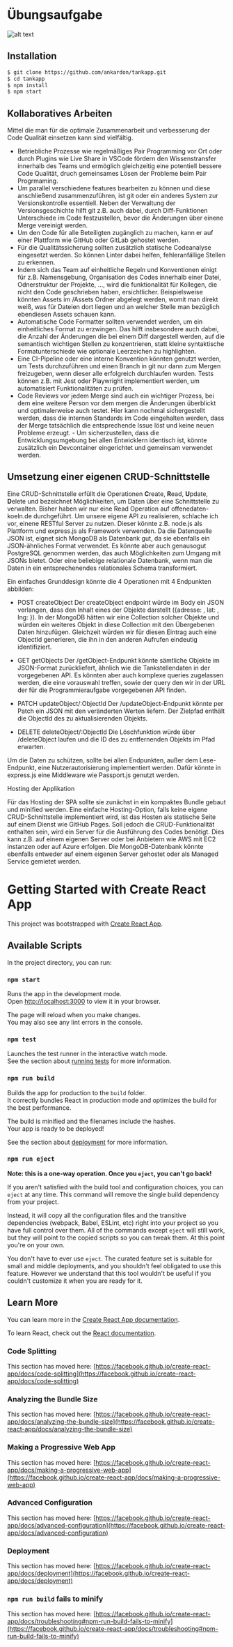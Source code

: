 # Übungsaufgabe

![alt text](image.png)

## Installation
```sh
$ git clone https://github.com/ankardon/tankapp.git
$ cd tankapp
$ npm install
$ npm start
```
## Kollaboratives Arbeiten

Mittel die man für die optimale Zusammenarbeit und verbesserung der Code Qualität einsetzen kann sind vielfältig.

- Betriebliche Prozesse wie regelmäßiges Pair Programming vor Ort oder durch Plugins wie Live Share in VSCode fördern den Wissenstransfer innerhalb des Teams und ermöglich gleichzeitig eine potentiell bessere Code Qualität, druch gemeinsames Lösen der Probleme beim Pair Progrmaming.
- Um parallel verschiedene features bearbeiten zu können und diese anschließend zusammenzuführen, ist git oder ein anderes System zur Versionskontrolle essentiell. Neben der Verwaltung der Versionsgeschichte hilft git z.B. auch dabei, durch Diff-Funktionen Unterschiede im Code festzustellen, bevor die Änderungen über einene Merge vereinigt werden.
- Um den Code für alle Beteiligten zugänglich zu machen, kann er auf einer Plattform wie GitHub oder GitLab gehostet werden.
- Für die Qualitätssicherung sollten zusätzlich statische Codeanalyse eingesetzt werden. So können Linter dabei helfen, fehleranfällige Stellen zu erkennen.
- Indem sich das Team auf einheitliche Regeln und Konventionen einigt für z.B. Namensgebung, Organisation des Codes innerhalb einer Datei, Odnerstruktur der Projekte, ..., wird die funktionalität für Kollegen, die nicht den Code geschrieben haben, ersichtlicher. Beispielsweise könnten Assets im /Assets Ordner abgelegt werden, womit man direkt weiß, was für Dateien dort liegen und an welcher Stelle man bezüglich ebendiesen Assets schauen kann.
- Automatische Code Formatter sollten verwendet werden, um ein einheitliches Format zu erzwingen. Das hilft insbesondere auch dabei, die Anzahl der Änderungen die bei einem Diff dargestell werden, auf die semantisch wichtigen Stellen zu konzentrieren, statt kleine syntaktische Formatunterschiede wie optionale Leerzeichen zu highlighten.
- Eine CI-Pipeline oder eine interne Konvention könnten genutzt werden, um Tests durchzuführen und einen Branch in git nur dann zum Mergen freizugeben, wenn dieser alle erfolgreich durchlaufen wurden. Tests können z.B. mit Jest oder Playwright implementiert werden, um automatisiert Funktionalitäten zu prüfen.
- Code Reviews vor jedem Merge sind auch ein wichtiger Prozess, bei dem eine weitere Person vor dem mergen die Änderungen überblickt und optimalerweise auch testet. Hier kann nochmal sichergestellt werden, dass die internen Standards im Code eingehalten werden, dass der Merge tatsächlich die entsprechende Issue löst und keine neuen Probleme erzeugt. - Um sicherzustellen, dass die Entwicklungsumgebung bei allen Entwicklern identisch ist, könnte zusätzlich ein Devcontainer eingerichtet und gemeinsam verwendet werden.

## Umsetzung einer eigenen CRUD-Schnittstelle

Eine CRUD-Schnittstelle erfüllt die Operationen **C**reate, **R**ead, **U**pdate, **D**elete und bezeichnet Möglichkeiten, um Daten über eine Schnittstelle zu verwalten. Bisher haben wir nur eine Read Operation auf offenedaten-koeln.de durchgeführt. Um unsere eigene API zu realisieren, schlache ich vor, einene RESTful Server zu nutzen. Dieser könnte z.B. node.js als Plattform und express.js als Framework verwenden. Da die Datenquelle JSON ist, eignet sich MongoDB als Datenbank gut, da sie ebenfalls ein JSON-ähnliches Format verwendet. Es könnte aber auch genausogut PostgreSQL genommen werden, das auch Möglichkeiten zum Umgang mit JSONs bietet. Oder eine beliebige relationale Datenbank, wenn man die Daten in ein entsprechenendes relationales Schema transformiert.

Ein einfaches Grunddesign könnte die 4 Operationen mit 4 Endpunkten abbilden:

- POST createObject
  Der createObject endpoint würde im Body ein JSON verlangen, dass den Inhalt eines der Objekte darstellt ({adresse: <string>, lat: <double>, lng: <double>}). In der MongoDB hätten wir eine Collection solcher Objekte und würden ein weiteres Objekt in diese Collection mit den Übergebenen Daten hinzufügen. Gleichzeit würden wir für diesen Eintrag auch eine ObjectId generieren, die ihn in den anderen Aufrufen eindeutig identifiziert.

- GET getObjects
  Der /getObject-Endpunkt könnte sämtliche Objekte im JSON-Format zurückliefert, ähnlich wie die Tankstellendaten in der vorgegebenen API. Es könnten aber auch komplexe queries zugelassen werden, die eine vorauswahl treffen, sowie der query den wir in der URL der für die Programmieraufgabe vorgegebenen API finden.

- PATCH updateObject/:ObjectId
  Der /updateObject-Endpunkt könnte per Patch ein JSON mit den veränderten Werten liefern. Der Zielpfad enthält die ObjectId des zu aktualisierenden Objekts.

- DELETE deleteObject/:ObjectId
  Die Löschfunktion würde über /deleteObject laufen und die ID des zu entfernenden Objekts im Pfad erwarten.

Um die Daten zu schützen, sollte bei allen Endpunkten, außer dem Lese-Endpunkt, eine Nutzerautorisierung implementiert werden.
Dafür könnte in express.js eine Middleware wie Passport.js genutzt werden.

Hosting der Applikation

Für das Hosting der SPA sollte sie zunächst in ein kompaktes Bundle gebaut und minified werden. Eine einfache Hosting-Option, falls keine eigene CRUD-Schnittstelle implementiert wird, ist das Hosten als statische Seite auf einem Dienst wie GitHub Pages. Soll jedoch die CRUD-Funktionalität enthalten sein, wird ein Server für die Ausführung des Codes benötigt. Dies kann z.B. auf einem eigenen Server oder bei Anbietern wie AWS mit EC2 instanzen oder auf Azure erfolgen. Die MongoDB-Datenbank könnte ebenfalls entweder auf einem eigenen Server gehostet oder als Managed Service gemietet werden.


# Getting Started with Create React App

This project was bootstrapped with [Create React App](https://github.com/facebook/create-react-app).

## Available Scripts

In the project directory, you can run:

### `npm start`

Runs the app in the development mode.\
Open [http://localhost:3000](http://localhost:3000) to view it in your browser.

The page will reload when you make changes.\
You may also see any lint errors in the console.

### `npm test`

Launches the test runner in the interactive watch mode.\
See the section about [running tests](https://facebook.github.io/create-react-app/docs/running-tests) for more information.

### `npm run build`

Builds the app for production to the `build` folder.\
It correctly bundles React in production mode and optimizes the build for the best performance.

The build is minified and the filenames include the hashes.\
Your app is ready to be deployed!

See the section about [deployment](https://facebook.github.io/create-react-app/docs/deployment) for more information.

### `npm run eject`

**Note: this is a one-way operation. Once you `eject`, you can't go back!**

If you aren't satisfied with the build tool and configuration choices, you can `eject` at any time. This command will remove the single build dependency from your project.

Instead, it will copy all the configuration files and the transitive dependencies (webpack, Babel, ESLint, etc) right into your project so you have full control over them. All of the commands except `eject` will still work, but they will point to the copied scripts so you can tweak them. At this point you're on your own.

You don't have to ever use `eject`. The curated feature set is suitable for small and middle deployments, and you shouldn't feel obligated to use this feature. However we understand that this tool wouldn't be useful if you couldn't customize it when you are ready for it.

## Learn More

You can learn more in the [Create React App documentation](https://facebook.github.io/create-react-app/docs/getting-started).

To learn React, check out the [React documentation](https://reactjs.org/).

### Code Splitting

This section has moved here: [https://facebook.github.io/create-react-app/docs/code-splitting](https://facebook.github.io/create-react-app/docs/code-splitting)

### Analyzing the Bundle Size

This section has moved here: [https://facebook.github.io/create-react-app/docs/analyzing-the-bundle-size](https://facebook.github.io/create-react-app/docs/analyzing-the-bundle-size)

### Making a Progressive Web App

This section has moved here: [https://facebook.github.io/create-react-app/docs/making-a-progressive-web-app](https://facebook.github.io/create-react-app/docs/making-a-progressive-web-app)

### Advanced Configuration

This section has moved here: [https://facebook.github.io/create-react-app/docs/advanced-configuration](https://facebook.github.io/create-react-app/docs/advanced-configuration)

### Deployment

This section has moved here: [https://facebook.github.io/create-react-app/docs/deployment](https://facebook.github.io/create-react-app/docs/deployment)

### `npm run build` fails to minify

This section has moved here: [https://facebook.github.io/create-react-app/docs/troubleshooting#npm-run-build-fails-to-minify](https://facebook.github.io/create-react-app/docs/troubleshooting#npm-run-build-fails-to-minify)
